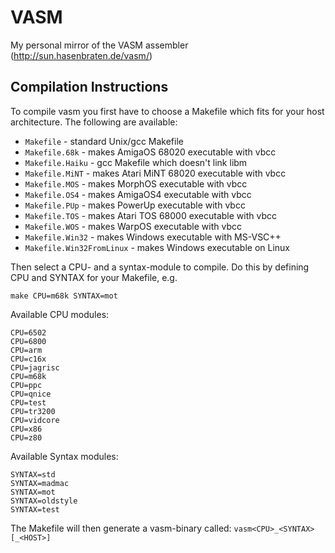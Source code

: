 # VASM
My personal mirror of the VASM assembler (http://sun.hasenbraten.de/vasm/)

## Compilation Instructions

To compile vasm you first have to choose a Makefile which fits for your host architecture. The following are available:

* `Makefile` - standard Unix/gcc Makefile
* `Makefile.68k` - makes AmigaOS 68020 executable with vbcc
* `Makefile.Haiku` - gcc Makefile which doesn't link libm
* `Makefile.MiNT` - makes Atari MiNT 68020 executable with vbcc
* `Makefile.MOS` - makes MorphOS executable with vbcc
* `Makefile.OS4` - makes AmigaOS4 executable with vbcc
* `Makefile.PUp` - makes PowerUp executable with vbcc
* `Makefile.TOS` - makes Atari TOS 68000 executable with vbcc
* `Makefile.WOS` - makes WarpOS executable with vbcc
* `Makefile.Win32` - makes Windows executable with MS-VSC++
* `Makefile.Win32FromLinux` - makes Windows executable on Linux

Then select a CPU- and a syntax-module to compile. Do this by defining CPU and SYNTAX for your Makefile, e.g.

```
make CPU=m68k SYNTAX=mot
```

Available CPU modules:
```
CPU=6502
CPU=6800
CPU=arm
CPU=c16x
CPU=jagrisc
CPU=m68k
CPU=ppc
CPU=qnice
CPU=test
CPU=tr3200
CPU=vidcore
CPU=x86
CPU=z80
```

Available Syntax modules:
```
SYNTAX=std
SYNTAX=madmac
SYNTAX=mot
SYNTAX=oldstyle
SYNTAX=test
```

The Makefile will then generate a vasm-binary called: `vasm<CPU>_<SYNTAX>[_<HOST>]`

